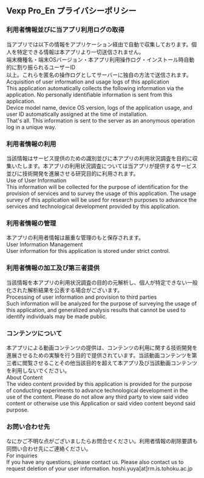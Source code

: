 ## Vexp Pro_En プライバシーポリシー

### 利用者情報並びに当アプリ利用ログの取得
当アプリでは以下の情報をアプリケーション経由で自動で収集しております。個人を特定できる情報は本アプリより一切送信されません。  
端末機種名・端末OSバージョン・本アプリ利用操作ログ・インストール時自動的に割り振られるユーザーID  
以上。これらを匿名の操作ログとしてサーバーに独自の方法で送信されます。  
Acquisition of user information and usage logs of this application  
This application automatically collects the following information via the application. No personally identifiable information is sent from this application.  
Device model name, device OS version, logs of the application usage, and user ID automatically assigned at the time of installation.  
That's all. This information is sent to the server as an anonymous operation log in a unique way.
 

### 利用者情報の利用
当該情報はサービス提供のための識別並びに本アプリの利用状況調査を目的に収集いたします。本アプリの利用状況調査については当アプリが提供するサービス並びに技術開発を進展させる研究目的に利用されます。  
Use of User Information  
This information will be collected for the purpose of identification for the provision of services and to survey the usage of this application. The usage survey of this application will be used for research purposes to advance the services and technological development provided by this application.

### 利用者情報の管理
本アプリの利用者情報は厳重な管理のもと保存されます。  
User Information Management  
User information for this application is stored under strict control.

### 利用者情報の加工及び第三者提供
当該情報を本アプリの利用状況調査の目的の元解析し、個人が特定できない一般化された解析結果を公表する場合がございます。  
Processing of user information and provision to third parties  
Such information will be analyzed for the purpose of surveying the usage of this application, and generalized analysis results that cannot be used to identify individuals may be made public.

### コンテンツについて
本アプリによる動画コンテンツの提供は、コンテンツの利用に関する技術開発を進展させるための実験を行う目的で提供されています。当該動画コンテンツを第三者に閲覧させることその他当該目的を超えて本アプリ及び当該動画コンテンツを利用しないでください。  
About Content  
The video content provided by this application is provided for the purpose of conducting experiments to advance technological development in the use of the content. Please do not allow any third party to view said video content or otherwise use this Application or said video content beyond said purpose.


### お問い合わせ先
なにかご不明な点がございましたらお問合せください。利用者情報の削除要請も同問い合わせ先にご連絡ください。  
For inquiries  
If you have any questions, please contact us. Please also contact us to request deletion of your user information.
hoshi.yuya[at]rm.is.tohoku.ac.jp
